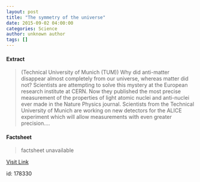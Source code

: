 ```yaml
---
layout: post
title: "The symmetry of the universe"
date: 2015-09-02 04:00:00
categories: Science
author: unknown author
tags: []
---
```



#### Extract
>(Technical University of Munich (TUM)) Why did anti-matter disappear almost completely from our universe, whereas matter did not? Scientists are attempting to solve this mystery at the European research institute at CERN. Now they published the most precise measurement of the properties of light atomic nuclei and anti-nuclei ever made in the Nature Physics journal. Scientists from the Technical University of Munich are working on new detectors for the ALICE experiment which will allow measurements with even greater precision....

#### Factsheet
>factsheet unavailable

[Visit Link](http://www.eurekalert.org/pub_releases/2015-09/tuom-tso090215.php)

id:  178330


